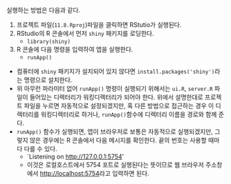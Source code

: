 실행하는 방법은 다음과 같다. 

1. 프로젝트 파일(`11.8.Rproj`)파일을 클릭하면 RStutio가 실행된다. 
2. RStudio의 R 콘솔에서 먼저 `shiny` 패키지를 로딩한다.
    - `library(shiny)`
3. R 콘솔에 다음 명령을 입력하여 앱을 실행한다.
    - `runApp()`

* 컴퓨터에 `shiny` 패키지가 설치되어 있지 않다면 `install.packages('shiny')`라는 명령으로 설치한다. 
* 위 아무런 파라미터 없어 `runApp()` 명령이 실행되기 위해서는 `ui.R`, `server.R` 파일이 들어있는 디렉터리가 워킹디렉터리가 되어야 한다. 위에서 설명한대로 프로젝트 파일을 누르면 자동적으로 설정되겠지만, 혹 다른 방법으로 접근하는 경우 이 디렉터리를 워킹디렉터리로 하거나, `runApp()`함수에 디렉터리 이름을 경로와 함께 준다.
* `runApp()` 함수가 실행되면, 앱이 브라우저로 보통은 자동적으로 실행되겠지만, 그렇지 않은 경우에는 R 콘솔에서 다음 메시지를 확인한다. 끝의 번호는 사용할 때마다 다를 수 있다.
    - `Listening on http://127.0.0.1:5754'
    -  이것은 로컬호스트에서 5754 포트로 실행된다는 뜻이므로 웹 브라우저 주소창에서 <http://localhost:5754>라고 입력하면 된다. 
